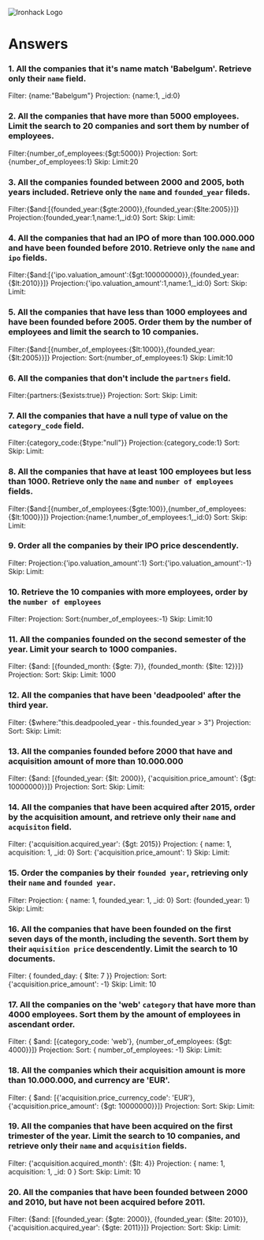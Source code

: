 ![Ironhack Logo](https://i.imgur.com/1QgrNNw.png)

# Answers

### 1. All the companies that it's name match 'Babelgum'. Retrieve only their `name` field.

Filter: {name:"Babelgum"}
Projection: {name:1, _id:0}

### 2. All the companies that have more than 5000 employees. Limit the search to 20 companies and sort them by **number of employees**.
Filter:{number_of_employees:{$gt:5000}}
Projection:
Sort:{number_of_employees:1}
Skip:
Limit:20
### 3. All the companies founded between 2000 and 2005, both years included. Retrieve only the `name` and `founded_year` fileds.
Filter:{$and:[{founded_year:{$gte:2000}},{founded_year:{$lte:2005}}]}
Projection:{founded_year:1,name:1,_id:0}
Sort:
Skip:
Limit:

### 4. All the companies that had an IPO of more than 100.000.000 and have been founded before 2010. Retrieve only the `name` and `ipo` fields.
Filter:{$and:[{'ipo.valuation_amount':{$gt:100000000}},{founded_year:{$lt:2010}}]}
Projection:{'ipo.valuation_amount':1,name:1,_id:0}
Sort:
Skip:
Limit:

### 5. All the companies that have less than 1000 employees and have been founded before 2005. Order them by the number of employees and limit the search to 10 companies.
Filter:{$and:[{number_of_employees:{$lt:1000}},{founded_year:{$lt:2005}}]}
Projection:
Sort:{number_of_employees:1}
Skip:
Limit:10

### 6. All the companies that don't include the `partners` field.
Filter:{partners:{$exists:true}}
Projection:
Sort:
Skip:
Limit:

### 7. All the companies that have a null type of value on the `category_code` field.
Filter:{category_code:{$type:"null"}}
Projection:{category_code:1}
Sort:
Skip:
Limit:

### 8. All the companies that have at least 100 employees but less than 1000. Retrieve only the `name` and `number of employees` fields.
Filter:{$and:[{number_of_employees:{$gte:100}},{number_of_employees:{$lt:1000}}]}
Projection:{name:1,number_of_employees:1,_id:0}
Sort:
Skip:
Limit:

### 9. Order all the companies by their IPO price descendently.
Filter:
Projection:{'ipo.valuation_amount':1}
Sort:{'ipo.valuation_amount':-1}
Skip:
Limit:

### 10. Retrieve the 10 companies with more employees, order by the `number of employees`
Filter:
Projection:
Sort:{number_of_employees:-1}
Skip:
Limit:10

### 11. All the companies founded on the second semester of the year. Limit your search to 1000 companies.
Filter: {$and: [{founded_month: {$gte: 7}}, {founded_month: {$lte: 12}}]}
Projection:
Sort:
Skip:
Limit: 1000

### 12. All the companies that have been 'deadpooled' after the third year.
Filter: {$where:"this.deadpooled_year - this.founded_year > 3"}
Projection:
Sort:
Skip:
Limit:

### 13. All the companies founded before 2000 that have and acquisition amount of more than 10.000.000
Filter: {$and: [{founded_year: {$lt: 2000}}, {'acquisition.price_amount': {$gt: 10000000}}]}
Projection:
Sort:
Skip:
Limit:

### 14. All the companies that have been acquired after 2015, order by the acquisition amount, and retrieve only their `name` and `acquisiton` field.
Filter: {'acquisition.acquired_year': {$gt: 2015}}
Projection: { name: 1, acquisition: 1, _id: 0}
Sort: {'acquisition.price_amount': 1}
Skip:
Limit:

### 15. Order the companies by their `founded year`, retrieving only their `name` and `founded year`.
Filter:
Projection: { name: 1, founded_year: 1, _id: 0}
Sort: {founded_year: 1}
Skip:
Limit:

### 16. All the companies that have been founded on the first seven days of the month, including the seventh. Sort them by their `aquisition price` descendently. Limit the search to 10 documents.
Filter: { founded_day: { $lte: 7 }}
Projection:
Sort: {'acquisition.price_amount': -1}
Skip:
Limit: 10

### 17. All the companies on the 'web' `category` that have more than 4000 employees. Sort them by the amount of employees in ascendant order.
Filter: { $and: [{category_code: 'web'}, {number_of_employees: {$gt: 4000}}]}
Projection:
Sort: { number_of_employees: -1}
Skip:
Limit:

### 18. All the companies which their acquisition amount is more than 10.000.000, and currency are 'EUR'.
Filter: { $and: [{'acquisition.price_currency_code': 'EUR'}, {'acquisition.price_amount': {$gt: 10000000}}]}
Projection:
Sort:
Skip:
Limit:

### 19. All the companies that have been acquired on the first trimester of the year. Limit the search to 10 companies, and retrieve only their `name` and `acquisition` fields.
Filter: {'acquisition.acquired_month': {$lt: 4}}
Projection: { name: 1, acquisition: 1, _id: 0 }
Sort:
Skip:
Limit: 10

### 20. All the companies that have been founded between 2000 and 2010, but have not been acquired before 2011.
Filter: {$and: [{founded_year: {$gte: 2000}}, {founded_year: {$lte: 2010}}, {'acquisition.acquired_year': {$gte: 2011}}]}
Projection:
Sort:
Skip:
Limit:
